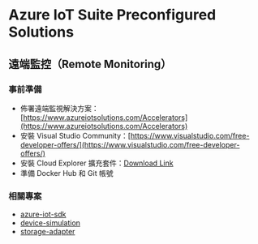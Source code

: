 # Azure IoT Suite Preconfigured Solutions

## 遠端監控（Remote Monitoring）

### 事前準備

* 佈署遠端監視解決方案：[https://www.azureiotsolutions.com/Accelerators](https://www.azureiotsolutions.com/Accelerators)
* 安裝 Visual Studio Community：[https://www.visualstudio.com/free-developer-offers/](https://www.visualstudio.com/free-developer-offers/)
* 安裝 Cloud Explorer 擴充套件：[Download Link](https://marketplace.visualstudio.com/items?itemName=MicrosoftCloudExplorer.CloudExplorerforVS15Preview)
* 準備 Docker Hub 和 Git 帳號

### 相關專案

* [azure-iot-sdk](https://github.com/Azure/azure-iot-sdk-python)
* [device-simulation](https://github.com/Azure/device-simulation-dotnet)
* [storage-adapter](https://github.com/Azure/pcs-storage-adapter-dotnet.git)



